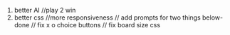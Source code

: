 
1) better AI
  //play 2 win
2) better css
  //more responsiveness
  // add prompts for two things below-done
  // fix x o choice buttons
  // fix board size css
